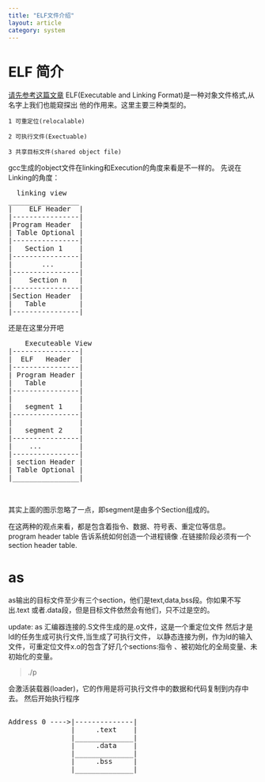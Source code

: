 ```yaml
---
title: "ELF文件介绍"
layout: article
category: system 
---
```


# ELF 简介
[请先参考这篇文章](http://yuzibo.github.io/linux-dynamic-link-lib.html)
ELF(Executable and Linking Format)是一种对象文件格式,从名字上我们也能窥探出
他的作用来。这里主要三种类型的。

	1 可重定位(relocalable)

	2 可执行文件(Exectuable)

	3 共享目标文件(shared object file)


gcc生成的object文件在linking和Execution的角度来看是不一样的。
先说在Linking的角度：

<pre>
  linking view
_________________
|    ELF Header  |
|----------------|
|Program Header  |   
| Table Optional |
|----------------|
|	Section 1    |
|----------------|
|       ...      |
|----------------|
|    Section n   |
|----------------|
|Section Header  |
|   Table        |
|----------------|
</pre>

还是在这里分开吧


<pre>
	Executeable View
|----------------|
|  ELF   Header  |
|----------------|
| Program Header |
|	Table        |
|----------------|
|                |
|   segment 1    |
|----------------|
|				 |
|   segment 2    |
|----------------|
|    ...         |
|----------------|
| section Header |
| Table Optional |
|________________|


</pre>
其实上面的图示忽略了一点，即segment是由多个Section组成的。

在这两种的观点来看，都是包含着指令、数据、符号表、重定位等信息。
program header table 告诉系统如何创造一个进程镜像 .在链接阶段必须有一个
section header table.


# as 
as输出的目标文件至少有三个section，他们是text,data,bss段。你如果不写出.text
或者.data段，但是目标文件依然会有他们，只不过是空的。

update: as 汇编器连接的.S文件生成的是.o文件，这是一个重定位文件
然后才是ld的任务生成可执行文件,当生成了可执行文件， 
以静态连接为例，作为ld的输入文件，可重定位文件x.o的包含了好几个sections:指令
、被初始化的全局变量、未初始化的变量。

>./p

会激活装载器(loader)，它的作用是将可执行文件中的数据和代码复制到内存中去。
然后开始执行程序

<pre>

Address 0 ---->|--------------|
               |     .text    |
			   |______________|
               |     .data    |
			   |______________|
			   |     .bss     |
			   |______________|

</pre>


# 


